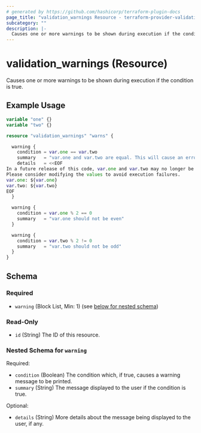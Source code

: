 ```yaml
---
# generated by https://github.com/hashicorp/terraform-plugin-docs
page_title: "validation_warnings Resource - terraform-provider-validation"
subcategory: ""
description: |-
  Causes one or more warnings to be shown during execution if the condition is true.
---
```


# validation_warnings (Resource)

Causes one or more warnings to be shown during execution if the condition is true.

## Example Usage

```terraform
variable "one" {}
variable "two" {}

resource "validation_warnings" "warns" {

  warning {
    condition = var.one == var.two
    summary   = "var.one and var.two are equal. This will cause an error in future versions"
    details   = <<EOF
In a future release of this code, var.one and var.two may no longer be equal. 
Please consider modifying the values to avoid execution failures.
var.one: ${var.one}
var.two: ${var.two}
EOF
  }

  warning {
    condition = var.one % 2 == 0
    summary   = "var.one should not be even"
  }

  warning {
    condition = var.two % 2 != 0
    summary   = "var.two should not be odd"
  }
}
```

<!-- schema generated by tfplugindocs -->
## Schema

### Required

- `warning` (Block List, Min: 1) (see [below for nested schema](#nestedblock--warning))

### Read-Only

- `id` (String) The ID of this resource.

<a id="nestedblock--warning"></a>
### Nested Schema for `warning`

Required:

- `condition` (Boolean) The condition which, if true, causes a warning message to be printed.
- `summary` (String) The message displayed to the user if the condition is true.

Optional:

- `details` (String) More details about the message being displayed to the user, if any.
